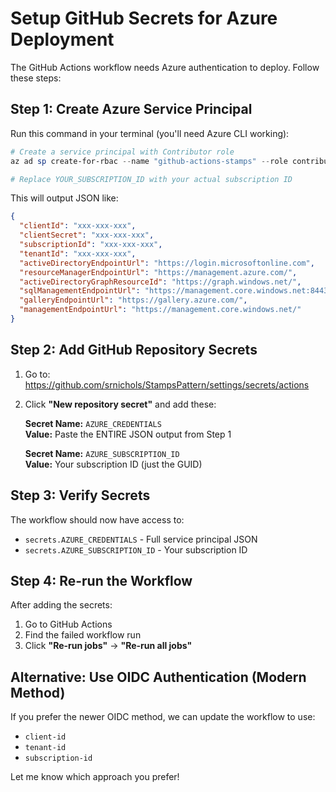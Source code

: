 # Setup GitHub Secrets for Azure Deployment

The GitHub Actions workflow needs Azure authentication to deploy. Follow these steps:

## Step 1: Create Azure Service Principal

Run this command in your terminal (you'll need Azure CLI working):

```powershell
# Create a service principal with Contributor role
az ad sp create-for-rbac --name "github-actions-stamps" --role contributor --scopes /subscriptions/YOUR_SUBSCRIPTION_ID --sdk-auth

# Replace YOUR_SUBSCRIPTION_ID with your actual subscription ID
```

This will output JSON like:

```json
{
  "clientId": "xxx-xxx-xxx",
  "clientSecret": "xxx-xxx-xxx", 
  "subscriptionId": "xxx-xxx-xxx",
  "tenantId": "xxx-xxx-xxx",
  "activeDirectoryEndpointUrl": "https://login.microsoftonline.com",
  "resourceManagerEndpointUrl": "https://management.azure.com/",
  "activeDirectoryGraphResourceId": "https://graph.windows.net/",
  "sqlManagementEndpointUrl": "https://management.core.windows.net:8443/",
  "galleryEndpointUrl": "https://gallery.azure.com/",
  "managementEndpointUrl": "https://management.core.windows.net/"
}
```

## Step 2: Add GitHub Repository Secrets

1. Go to: <https://github.com/srnichols/StampsPattern/settings/secrets/actions>

2. Click **"New repository secret"** and add these:

   **Secret Name:** `AZURE_CREDENTIALS`  
   **Value:** Paste the ENTIRE JSON output from Step 1

   **Secret Name:** `AZURE_SUBSCRIPTION_ID`  
   **Value:** Your subscription ID (just the GUID)

## Step 3: Verify Secrets

The workflow should now have access to:

- `secrets.AZURE_CREDENTIALS` - Full service principal JSON
- `secrets.AZURE_SUBSCRIPTION_ID` - Your subscription ID

## Step 4: Re-run the Workflow

After adding the secrets:

1. Go to GitHub Actions
2. Find the failed workflow run
3. Click **"Re-run jobs"** → **"Re-run all jobs"**

## Alternative: Use OIDC Authentication (Modern Method)

If you prefer the newer OIDC method, we can update the workflow to use:

- `client-id`
- `tenant-id`
- `subscription-id`

Let me know which approach you prefer!
